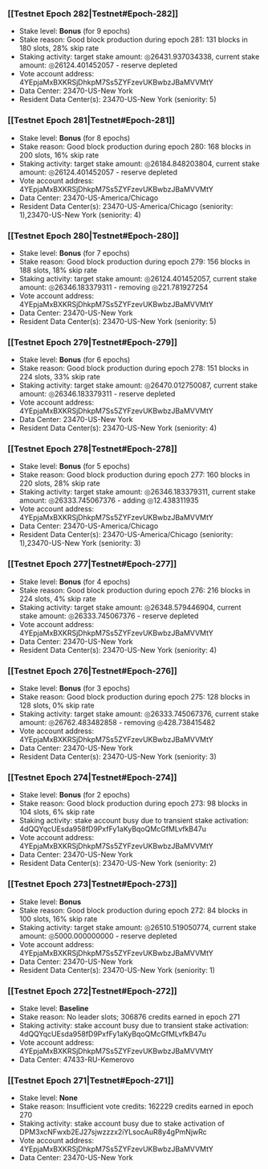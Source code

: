 ### [[Testnet Epoch 282|Testnet#Epoch-282]]
* Stake level: **Bonus** (for 9 epochs)
* Stake reason: Good block production during epoch 281: 131 blocks in 180 slots, 28% skip rate
* Staking activity: target stake amount: ◎26431.937034338, current stake amount: ◎26124.401452057 - reserve depleted
* Vote account address: 4YEpjaMxBXKRSjDhkpM7Ss5ZYFzevUKBwbzJBaMVVMtY
* Data Center: 23470-US-New York
* Resident Data Center(s): 23470-US-New York (seniority: 5)
### [[Testnet Epoch 281|Testnet#Epoch-281]]
* Stake level: **Bonus** (for 8 epochs)
* Stake reason: Good block production during epoch 280: 168 blocks in 200 slots, 16% skip rate
* Staking activity: target stake amount: ◎26184.848203804, current stake amount: ◎26124.401452057 - reserve depleted
* Vote account address: 4YEpjaMxBXKRSjDhkpM7Ss5ZYFzevUKBwbzJBaMVVMtY
* Data Center: 23470-US-America/Chicago
* Resident Data Center(s): 23470-US-America/Chicago (seniority: 1),23470-US-New York (seniority: 4)
### [[Testnet Epoch 280|Testnet#Epoch-280]]
* Stake level: **Bonus** (for 7 epochs)
* Stake reason: Good block production during epoch 279: 156 blocks in 188 slots, 18% skip rate
* Staking activity: target stake amount: ◎26124.401452057, current stake amount: ◎26346.183379311 - removing ◎221.781927254
* Vote account address: 4YEpjaMxBXKRSjDhkpM7Ss5ZYFzevUKBwbzJBaMVVMtY
* Data Center: 23470-US-New York
* Resident Data Center(s): 23470-US-New York (seniority: 5)
### [[Testnet Epoch 279|Testnet#Epoch-279]]
* Stake level: **Bonus** (for 6 epochs)
* Stake reason: Good block production during epoch 278: 151 blocks in 224 slots, 33% skip rate
* Staking activity: target stake amount: ◎26470.012750087, current stake amount: ◎26346.183379311 - reserve depleted
* Vote account address: 4YEpjaMxBXKRSjDhkpM7Ss5ZYFzevUKBwbzJBaMVVMtY
* Data Center: 23470-US-New York
* Resident Data Center(s): 23470-US-New York (seniority: 4)
### [[Testnet Epoch 278|Testnet#Epoch-278]]
* Stake level: **Bonus** (for 5 epochs)
* Stake reason: Good block production during epoch 277: 160 blocks in 220 slots, 28% skip rate
* Staking activity: target stake amount: ◎26346.183379311, current stake amount: ◎26333.745067376 - adding ◎12.438311935
* Vote account address: 4YEpjaMxBXKRSjDhkpM7Ss5ZYFzevUKBwbzJBaMVVMtY
* Data Center: 23470-US-America/Chicago
* Resident Data Center(s): 23470-US-America/Chicago (seniority: 1),23470-US-New York (seniority: 3)
### [[Testnet Epoch 277|Testnet#Epoch-277]]
* Stake level: **Bonus** (for 4 epochs)
* Stake reason: Good block production during epoch 276: 216 blocks in 224 slots, 4% skip rate
* Staking activity: target stake amount: ◎26348.579446904, current stake amount: ◎26333.745067376 - reserve depleted
* Vote account address: 4YEpjaMxBXKRSjDhkpM7Ss5ZYFzevUKBwbzJBaMVVMtY
* Data Center: 23470-US-New York
* Resident Data Center(s): 23470-US-New York (seniority: 4)
### [[Testnet Epoch 276|Testnet#Epoch-276]]
* Stake level: **Bonus** (for 3 epochs)
* Stake reason: Good block production during epoch 275: 128 blocks in 128 slots, 0% skip rate
* Staking activity: target stake amount: ◎26333.745067376, current stake amount: ◎26762.483482858 - removing ◎428.738415482
* Vote account address: 4YEpjaMxBXKRSjDhkpM7Ss5ZYFzevUKBwbzJBaMVVMtY
* Data Center: 23470-US-New York
* Resident Data Center(s): 23470-US-New York (seniority: 3)
### [[Testnet Epoch 274|Testnet#Epoch-274]]
* Stake level: **Bonus** (for 2 epochs)
* Stake reason: Good block production during epoch 273: 98 blocks in 104 slots, 6% skip rate
* Staking activity: stake account busy due to transient stake activation: 4dQQYqcUEsda958fD9PxfFy1aKyBqoQMcGfMLvfkB47u
* Vote account address: 4YEpjaMxBXKRSjDhkpM7Ss5ZYFzevUKBwbzJBaMVVMtY
* Data Center: 23470-US-New York
* Resident Data Center(s): 23470-US-New York (seniority: 2)
### [[Testnet Epoch 273|Testnet#Epoch-273]]
* Stake level: **Bonus**
* Stake reason: Good block production during epoch 272: 84 blocks in 100 slots, 16% skip rate
* Staking activity: target stake amount: ◎26510.519050774, current stake amount: ◎5000.000000000 - reserve depleted
* Vote account address: 4YEpjaMxBXKRSjDhkpM7Ss5ZYFzevUKBwbzJBaMVVMtY
* Data Center: 23470-US-New York
* Resident Data Center(s): 23470-US-New York (seniority: 1)
### [[Testnet Epoch 272|Testnet#Epoch-272]]
* Stake level: **Baseline**
* Stake reason: No leader slots; 306876 credits earned in epoch 271
* Staking activity: stake account busy due to transient stake activation: 4dQQYqcUEsda958fD9PxfFy1aKyBqoQMcGfMLvfkB47u
* Vote account address: 4YEpjaMxBXKRSjDhkpM7Ss5ZYFzevUKBwbzJBaMVVMtY
* Data Center: 47433-RU-Kemerovo
### [[Testnet Epoch 271|Testnet#Epoch-271]]
* Stake level: **None**
* Stake reason: Insufficient vote credits: 162229 credits earned in epoch 270
* Staking activity: stake account busy due to stake activation of DPM3xcNFwxb2EJ27sjwzzzx2iYLsocAuR8y4gPmNjwRc
* Vote account address: 4YEpjaMxBXKRSjDhkpM7Ss5ZYFzevUKBwbzJBaMVVMtY
* Data Center: 23470-US-New York
